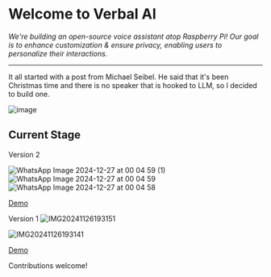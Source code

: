 # Welcome to Verbal AI

_We're building an open-source voice assistant atop Raspberry Pi! Our goal is to enhance customization & ensure privacy, enabling users to personalize their interactions._
***

It all started with a post from Michael Seibel. He said that it's been Christmas time and there is no speaker that is hooked to LLM, so I decided to build one.


![image](https://github.com/user-attachments/assets/740f8145-9ed1-4e38-8733-33ac94ea629c)


## Current Stage
Version 2

![WhatsApp Image 2024-12-27 at 00 04 59 (1)](https://github.com/user-attachments/assets/4ebd9806-574c-4959-a28b-c656858dcf62)
![WhatsApp Image 2024-12-27 at 00 04 59](https://github.com/user-attachments/assets/f0bbbe95-3234-46f5-b8c8-12203bbb2d32)
![WhatsApp Image 2024-12-27 at 00 04 58](https://github.com/user-attachments/assets/06a5bb0f-0398-4aa8-95ee-3264accc4744)


[Demo](https://www.youtube.com/shorts/KVj3zGVoclc)




Version 1
![IMG20241126193151](https://github.com/user-attachments/assets/fc6e096a-714c-425e-8f82-9840fde3fdbd)

![IMG20241126193141](https://github.com/user-attachments/assets/9ee9861f-19e8-4699-9e4d-33b1fbf22dd7)


[Demo](https://www.youtube.com/watch?v=QgtRV2_USSE)

Contributions welcome!
